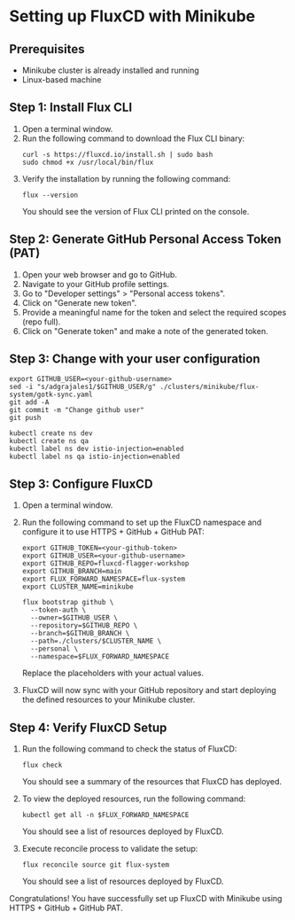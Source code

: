 # Setting up FluxCD with Minikube

## Prerequisites
- Minikube cluster is already installed and running
- Linux-based machine

## Step 1: Install Flux CLI
1. Open a terminal window.
2. Run the following command to download the Flux CLI binary:
    ```shell
    curl -s https://fluxcd.io/install.sh | sudo bash
    sudo chmod +x /usr/local/bin/flux
    ```
3. Verify the installation by running the following command:
    ```shell
    flux --version
    ```
    You should see the version of Flux CLI printed on the console.

## Step 2: Generate GitHub Personal Access Token (PAT)
1. Open your web browser and go to GitHub.
2. Navigate to your GitHub profile settings.
3. Go to "Developer settings" > "Personal access tokens".
4. Click on "Generate new token".
5. Provide a meaningful name for the token and select the required scopes (repo full).
6. Click on "Generate token" and make a note of the generated token.

## Step 3: Change with your user configuration

```shell
export GITHUB_USER=<your-github-username>
sed -i "s/adgrajales1/$GITHUB_USER/g" ./clusters/minikube/flux-system/gotk-sync.yaml
git add -A
git commit -m "Change github user"
git push

kubectl create ns dev
kubectl create ns qa
kubectl label ns dev istio-injection=enabled
kubectl label ns qa istio-injection=enabled
```

## Step 3: Configure FluxCD
1. Open a terminal window.
2. Run the following command to set up the FluxCD namespace and configure it to use HTTPS + GitHub + GitHub PAT:
    ```shell
    export GITHUB_TOKEN=<your-github-token>
    export GITHUB_USER=<your-github-username>
    export GITHUB_REPO=fluxcd-flagger-workshop
    export GITHUB_BRANCH=main
    export FLUX_FORWARD_NAMESPACE=flux-system
    export CLUSTER_NAME=minikube

    flux bootstrap github \
      --token-auth \
      --owner=$GITHUB_USER \
      --repository=$GITHUB_REPO \
      --branch=$GITHUB_BRANCH \
      --path=./clusters/$CLUSTER_NAME \
      --personal \
      --namespace=$FLUX_FORWARD_NAMESPACE
    ```
    Replace the placeholders with your actual values.

3. FluxCD will now sync with your GitHub repository and start deploying the defined resources to your Minikube cluster.

## Step 4: Verify FluxCD Setup
1. Run the following command to check the status of FluxCD:
    ```shell
    flux check
    ```
    You should see a summary of the resources that FluxCD has deployed.

2. To view the deployed resources, run the following command:
    ```shell
    kubectl get all -n $FLUX_FORWARD_NAMESPACE
    ```
    You should see a list of resources deployed by FluxCD.
3. Execute reconcile process to validate the setup:
    ```shell
    flux reconcile source git flux-system
    ```
    You should see a list of resources deployed by FluxCD.

Congratulations! You have successfully set up FluxCD with Minikube using HTTPS + GitHub + GitHub PAT.
